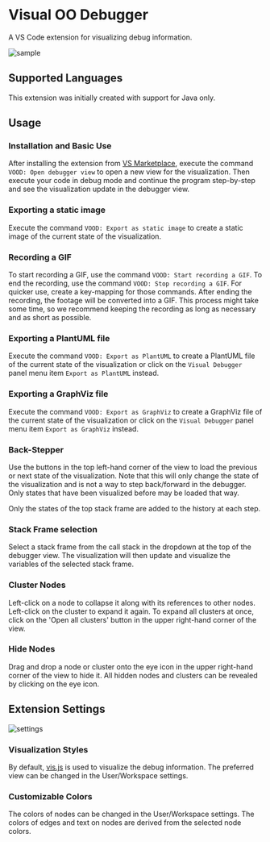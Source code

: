 # Visual OO Debugger

A VS Code extension for visualizing debug information.

![sample](./images/sample.gif)

## Supported Languages

This extension was initially created with support for Java only.

## Usage

### Installation and Basic Use

After installing the extension from [VS Marketplace][marketplace], execute the command `VOOD: Open debugger view`
to open a new view for the visualization. Then execute your code in debug mode and continue the program step-by-step
and see the visualization update in the debugger view.

[marketplace]: https://marketplace.visualstudio.com/items?itemName=ost-fh.visual-oo-debugger

### Exporting a static image

Execute the command `VOOD: Export as static image` to create a static image of the current state of the visualization.

### Recording a GIF

To start recording a GIF, use the command `VOOD: Start recording a GIF`. To end the recording, use the command
`VOOD: Stop recording a GIF`. For quicker use, create a key-mapping for those commands. After ending the recording,
the footage will be converted into a GIF. This process might take some time, so we recommend keeping the recording
as long as necessary and as short as possible.

### Exporting a PlantUML file

Execute the command `VOOD: Export as PlantUML` to create a PlantUML file of the current state of the visualization
or click on the `Visual Debugger` panel menu item `Export as PlantUML` instead.

### Exporting a GraphViz file

Execute the command `VOOD: Export as GraphViz` to create a GraphViz file of the current state of the visualization
or click on the `Visual Debugger` panel menu item `Export as GraphViz` instead.

### Back-Stepper

Use the buttons in the top left-hand corner of the view to load the previous or next state of the visualization.
Note that this will only change the state of the visualization and is not a way to step back/forward in the debugger.
Only states that have been visualized before may be loaded that way.

Only the states of the top stack frame are added to the history at each step.

### Stack Frame selection

Select a stack frame from the call stack in the dropdown at the top of the debugger view. The visualization will then
update and visualize the variables of the selected stack frame.

### Cluster Nodes

Left-click on a node to collapse it along with its references to other nodes. Left-click on the cluster to expand it again.
To expand all clusters at once, click on the 'Open all clusters' button in the upper right-hand corner of the view.

### Hide Nodes

Drag and drop a node or cluster onto the eye icon in the upper right-hand corner of the view to hide it. All hidden
nodes and clusters can be revealed by clicking on the eye icon.

## Extension Settings

![settings](./images/settings.png)

### Visualization Styles

By default, [vis.js](https://visjs.org/) is used to visualize the debug information. The preferred view can be changed
in the User/Workspace settings.

### Customizable Colors

The colors of nodes can be changed in the User/Workspace settings. The colors of edges and text on nodes are derived
from the selected node colors.
